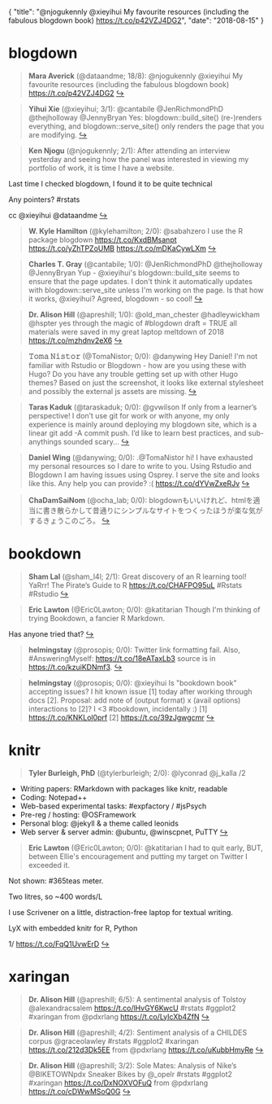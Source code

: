 {
  "title": "@njogukennly @xieyihui My favourite resources (including the fabulous blogdown book) https://t.co/p42VZJ4DG2",
  "date": "2018-08-15"
}

# blogdown

> **Mara Averick** (@dataandme; 18/8): @njogukennly @xieyihui My favourite resources (including the fabulous blogdown book)
https://t.co/p42VZJ4DG2  [&#8618;](https://twitter.com/xieyihui/status/1029330752750723072)

<!-- -->


> **Yihui Xie** (@xieyihui; 3/1): @cantabile @JenRichmondPhD @thejholloway @JennyBryan Yes: blogdown::build_site() (re-)renders everything, and blogdown::serve_site() only renders the page that you are modifying.  [&#8618;](https://twitter.com/xieyihui/status/1029556343173197824)

<!-- -->


> **Ken Njogu** (@njogukennly; 2/1): After attending an interview yesterday and seeing how the panel was interested in viewing my portfolio of work, it is time I have a website.
>
Last time I checked blogdown, I found it to be quite technical
>
Any pointers? #rstats 
>
cc  @xieyihui @dataandme  [&#8618;](https://twitter.com/xieyihui/status/1029329280604549120)

<!-- -->


> **W. Kyle Hamilton** (@kylehamilton; 2/0): @sabahzero I use the R package blogdown
https://t.co/KxdBMsanpt
https://t.co/yZhTPZoUMB
https://t.co/mDKaCywLXm  [&#8618;](https://twitter.com/xieyihui/status/1029480646480027648)

<!-- -->


> **Charles T. Gray** (@cantabile; 1/0): @JenRichmondPhD @thejholloway @JennyBryan Yup - @xieyihui's blogdown::build_site seems to ensure that the page updates. I don't think it automatically updates with blogdown::serve_site unless I'm working on the page. Is that how it works, @xieyihui? Agreed, blogdown - so cool!  [&#8618;](https://twitter.com/xieyihui/status/1029520444359995393)

<!-- -->


> **Dr. Alison Hill** (@apreshill; 1/0): @old_man_chester @hadleywickham @hspter yes through the magic of #blogdown draft = TRUE all materials were saved in my great laptop meltdown of 2018 https://t.co/mzhdnv2eX6  [&#8618;](https://twitter.com/xieyihui/status/1029442245739536384)

<!-- -->


> **𝚃𝚘𝚖𝚊 𝙽𝚒𝚜𝚝𝚘𝚛** (@TomaNistor; 0/0): @danywing Hey Daniel! I'm not familiar with Rstudio or Blogdown - how are you using these with Hugo? Do you have any trouble getting set up with other Hugo themes? Based on just the screenshot, it looks like external stylesheet and possibly the external js assets are missing.  [&#8618;](https://twitter.com/xieyihui/status/1029558195293831168)

<!-- -->


> **Taras Kaduk** (@taraskaduk; 0/0): @gvwilson If only from a learner’s perspective! I don’t use git for work or with anyone, my only experience is mainly around deploying my blogdown site, which is a linear git add -A commit push. I’d like to learn best practices, and sub-anythings sounded scary...  [&#8618;](https://twitter.com/xieyihui/status/1029471201364725760)

<!-- -->


> **Daniel Wing** (@danywing; 0/0): .@TomaNistor hi! I have exhausted my personal resources so I dare to write to you. Using Rstudio and Blogdown I am having issues using Osprey. I serve the site and looks like this. Any help you can provide? :( https://t.co/dYVwZxeRJv  [&#8618;](https://twitter.com/xieyihui/status/1029422508448120834)

<!-- -->


> **ChaDamSaiNom** (@ocha_lab; 0/0): blogdownもいいけれど、htmlを適当に書き散らかして昔通りにシンプルなサイトをつくったほうが楽な気がするきょうこのごろ。  [&#8618;](https://twitter.com/xieyihui/status/1029280294128345088)

<!-- -->


# bookdown

> **Sham Lal** (@sham_l4l; 2/1): Great discovery of an R learning tool!
YaRrr! The Pirate’s Guide to R https://t.co/CHAFPO95uL
#Rstats #Rstudio  [&#8618;](https://twitter.com/xieyihui/status/1029311286872555521)

<!-- -->


> **Eric Lawton** (@Eric0Lawton; 0/0): @katitarian Though I'm thinking of trying Bookdown, a fancier R Markdown.
>
Has anyone tried that?  [&#8618;](https://twitter.com/xieyihui/status/1029525170397106177)

<!-- -->


> **helmingstay** (@prosopis; 0/0): Twitter link formatting fail. Also, #AnsweringMyself:
https://t.co/18eATaxLb3 source is in https://t.co/kzuiKDNmf3.  [&#8618;](https://twitter.com/xieyihui/status/1029262674985721857)

<!-- -->


> **helmingstay** (@prosopis; 0/0): @xieyihui Is "bookdown book" accepting issues? I hit known issue [1] today after working through docs [2]. Proposal: add note of (output format) x (avail options) interactions to [2]? I &lt;3 #bookdown, incidentally :)
[1] https://t.co/KNKLol0prf
[2] https://t.co/39zJgwgcmr  [&#8618;](https://twitter.com/xieyihui/status/1029257897132412928)

<!-- -->


# knitr

> **Tyler Burleigh, PhD** (@tylerburleigh; 2/0): @lyconrad @j_kalla /2
- Writing papers: RMarkdown with packages like knitr, readable
- Coding: Notepad++
- Web-based experimental tasks: #expfactory / #jsPsych
- Pre-reg / hosting: @OSFramework
- Personal blog: @jekyll &amp; a theme called leonids
- Web server &amp; server admin: @ubuntu, @winscpnet, PuTTY  [&#8618;](https://twitter.com/xieyihui/status/1029416512224980992)

<!-- -->


> **Eric Lawton** (@Eric0Lawton; 0/0): @katitarian I had to quit early, BUT, between Ellie's encouragement and putting my target on Twitter I exceeded it.
>
Not shown: #365teas meter.
>
Two litres, so ~400 words/L
>
I use Scrivener on a little, distraction-free laptop for textual writing.
>
LyX with embedded knitr for R, Python
>
1/ https://t.co/FqQ1UvwErD  [&#8618;](https://twitter.com/xieyihui/status/1029524852049371136)

<!-- -->


# xaringan

> **Dr. Alison Hill** (@apreshill; 6/5): A sentimental analysis of Tolstoy @alexandracsalem https://t.co/lHvGY6KwcU #rstats #ggplot2 #xaringan from @pdxrlang https://t.co/LyIcXb4ZfN  [&#8618;](https://twitter.com/xieyihui/status/1029547097404493824)

<!-- -->


> **Dr. Alison Hill** (@apreshill; 4/2): Sentiment analysis of a CHILDES corpus @graceolawley #rstats #ggplot2 #xaringan https://t.co/212d3Dk5EE from @pdxrlang https://t.co/uKubbHmyRe  [&#8618;](https://twitter.com/xieyihui/status/1029550481922830336)

<!-- -->


> **Dr. Alison Hill** (@apreshill; 3/2): Sole Mates: Analysis of Nike’s @BIKETOWNpdx Sneaker Bikes by @_opelr #rstats #ggplot2 #xaringan https://t.co/DxNOXVOFuQ from @pdxrlang https://t.co/cDWwMSoQ0G  [&#8618;](https://twitter.com/xieyihui/status/1029554571897524224)

<!-- -->


